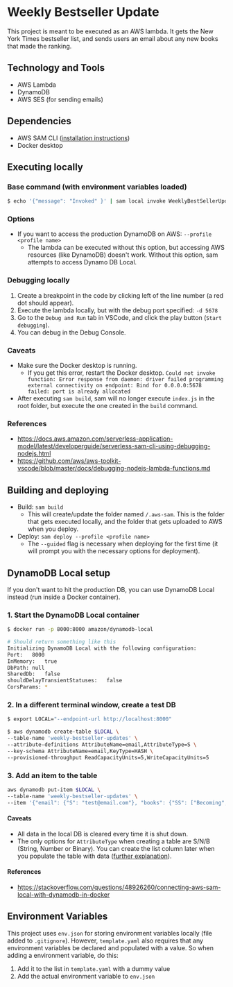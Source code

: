 # Weekly Bestseller Update

This project is meant to be executed as an AWS lambda.
It gets the New York Times bestseller list, and sends users an email about any new books that made the ranking.

## Technology and Tools
* AWS Lambda
* DynamoDB
* AWS SES (for sending emails)

## Dependencies
* AWS SAM CLI ([installation instructions](https://docs.aws.amazon.com/serverless-application-model/latest/developerguide/serverless-sam-cli-install-mac.html))
* Docker desktop

## Executing locally
### Base command (with environment variables loaded)
```bash
$ echo '{"message": "Invoked" }' | sam local invoke WeeklyBestSellerUpdate --env-vars env.json
```

### Options
* If you want to access the production DynamoDB on AWS: `--profile <profile name>`
  * The lambda can be executed without this option, but accessing AWS resources (like DynamoDB) doesn't work. Without this option, sam attempts to access Dynamo DB Local.

### Debugging locally
1. Create a breakpoint in the code by clicking left of the line number (a red dot should appear).
2. Execute the lambda locally, but with the debug port specified: `-d 5678`
3. Go to the `Debug and Run` tab in VSCode, and click the play button (`Start debugging`).
4. You can debug in the Debug Console.

### Caveats
* Make sure the Docker desktop is running.
  * If you get this error, restart the Docker desktop. `Could not invoke function: Error response from daemon: driver failed programming external connectivity on endpoint: Bind for 0.0.0.0:5678 failed: port is already allocated`
* After executing `sam build`, sam will no longer execute `index.js` in the root folder, but execute the one created in the `build` command.

### References
* https://docs.aws.amazon.com/serverless-application-model/latest/developerguide/serverless-sam-cli-using-debugging-nodejs.html
* https://github.com/aws/aws-toolkit-vscode/blob/master/docs/debugging-nodejs-lambda-functions.md

## Building and deploying
* Build: `sam build`
  * This will create/update the folder named `/.aws-sam`. This is the folder that gets executed locally, and the folder that gets uploaded to AWS when you deploy.
* Deploy: `sam deploy --profile <profile name>`
  * The `--guided` flag is necessary when deploying for the first time (it will prompt you with the necessary options for deployment).

## DynamoDB Local setup
If you don't want to hit the production DB, you can use DynamoDB Local instead (run inside a Docker container).

### 1. Start the DynamoDB Local container
```bash
$ docker run -p 8000:8000 amazon/dynamodb-local

# Should return something like this
Initializing DynamoDB Local with the following configuration:
Port:	8000
InMemory:	true
DbPath:	null
SharedDb:	false
shouldDelayTransientStatuses:	false
CorsParams:	*
```
### 2. In a different terminal window, create a test DB
```bash
$ export LOCAL="--endpoint-url http://localhost:8000"

$ aws dynamodb create-table $LOCAL \
--table-name 'weekly-bestseller-updates' \
--attribute-definitions AttributeName=email,AttributeType=S \
--key-schema AttributeName=email,KeyType=HASH \
--provisioned-throughput ReadCapacityUnits=5,WriteCapacityUnits=5
```

### 3. Add an item to the table
```bash
aws dynamodb put-item $LOCAL \
--table-name 'weekly-bestseller-updates' \
--item '{"email": {"S": "test@email.com"}, "books": {"SS": ["Becoming", "Educated"]}}'
```

#### Caveats
* All data in the local DB is cleared every time it is shut down.
* The only options for `AttributeType` when creating a table are S/N/B (String, Number or Binary). You can create the list column later when you populate the table with data ([further explanation](https://stackoverflow.com/a/48809570/11249670)).

#### References
* https://stackoverflow.com/questions/48926260/connecting-aws-sam-local-with-dynamodb-in-docker

## Environment Variables
This project uses `env.json` for storing environment variables locally (file added to `.gitignore`). However, `template.yaml` also requires that any environment variables be declared and populated with a value. So when adding a environment variable, do this:

1. Add it to the list in `template.yaml` with a dummy value
2. Add the actual environment variable to `env.json`
